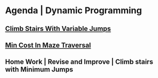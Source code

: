 # Agenda | Dynamic Programming

## [Climb Stairs With Variable Jumps](https://thatbeautifuldream.github.io/pepcoding-dsa/lecture-041/climb-stairs-with-variable-jumps.html)

## [Min Cost In Maze Traversal](https://thatbeautifuldream.github.io/pepcoding-dsa/lecture-041/min-cost-in-maze-traversal.html)

## Home Work | Revise and Improve | Climb stairs with Minimum Jumps
